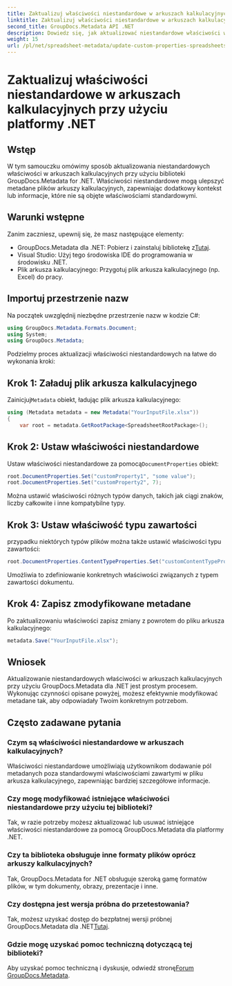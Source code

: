 ```yaml
---
title: Zaktualizuj właściwości niestandardowe w arkuszach kalkulacyjnych przy użyciu platformy .NET
linktitle: Zaktualizuj właściwości niestandardowe w arkuszach kalkulacyjnych przy użyciu platformy .NET
second_title: GroupDocs.Metadata API .NET
description: Dowiedz się, jak aktualizować niestandardowe właściwości w arkuszach kalkulacyjnych za pomocą GroupDocs.Metadata dla .NET. Ten samouczek skutecznie zwiększa Twoje umiejętności zarządzania metadanymi.
weight: 15
url: /pl/net/spreadsheet-metadata/update-custom-properties-spreadsheets/
---
```


# Zaktualizuj właściwości niestandardowe w arkuszach kalkulacyjnych przy użyciu platformy .NET

## Wstęp
W tym samouczku omówimy sposób aktualizowania niestandardowych właściwości w arkuszach kalkulacyjnych przy użyciu biblioteki GroupDocs.Metadata for .NET. Właściwości niestandardowe mogą ulepszyć metadane plików arkuszy kalkulacyjnych, zapewniając dodatkowy kontekst lub informacje, które nie są objęte właściwościami standardowymi.
## Warunki wstępne
Zanim zaczniesz, upewnij się, że masz następujące elementy:
- GroupDocs.Metadata dla .NET: Pobierz i zainstaluj bibliotekę z[Tutaj](https://releases.groupdocs.com/metadata/net/).
- Visual Studio: Użyj tego środowiska IDE do programowania w środowisku .NET.
- Plik arkusza kalkulacyjnego: Przygotuj plik arkusza kalkulacyjnego (np. Excel) do pracy.

## Importuj przestrzenie nazw
Na początek uwzględnij niezbędne przestrzenie nazw w kodzie C#:
```csharp
using GroupDocs.Metadata.Formats.Document;
using System;
using GroupDocs.Metadata;
```

Podzielmy proces aktualizacji właściwości niestandardowych na łatwe do wykonania kroki:
## Krok 1: Załaduj plik arkusza kalkulacyjnego
 Zainicjuj`Metadata` obiekt, ładując plik arkusza kalkulacyjnego:
```csharp
using (Metadata metadata = new Metadata("YourInputFile.xlsx"))
{
    var root = metadata.GetRootPackage<SpreadsheetRootPackage>();
```
## Krok 2: Ustaw właściwości niestandardowe
 Ustaw właściwości niestandardowe za pomocą`DocumentProperties` obiekt:
```csharp
root.DocumentProperties.Set("customProperty1", "some value");
root.DocumentProperties.Set("customProperty2", 7);
```
Można ustawić właściwości różnych typów danych, takich jak ciągi znaków, liczby całkowite i inne kompatybilne typy.
## Krok 3: Ustaw właściwość typu zawartości
przypadku niektórych typów plików można także ustawić właściwości typu zawartości:
```csharp
root.DocumentProperties.ContentTypeProperties.Set("customContentTypeProperty", "custom value");
```
Umożliwia to zdefiniowanie konkretnych właściwości związanych z typem zawartości dokumentu.
## Krok 4: Zapisz zmodyfikowane metadane
Po zaktualizowaniu właściwości zapisz zmiany z powrotem do pliku arkusza kalkulacyjnego:
```csharp
metadata.Save("YourInputFile.xlsx");
```

## Wniosek
Aktualizowanie niestandardowych właściwości w arkuszach kalkulacyjnych przy użyciu GroupDocs.Metadata dla .NET jest prostym procesem. Wykonując czynności opisane powyżej, możesz efektywnie modyfikować metadane tak, aby odpowiadały Twoim konkretnym potrzebom.

## Często zadawane pytania
### Czym są właściwości niestandardowe w arkuszach kalkulacyjnych?
Właściwości niestandardowe umożliwiają użytkownikom dodawanie pól metadanych poza standardowymi właściwościami zawartymi w pliku arkusza kalkulacyjnego, zapewniając bardziej szczegółowe informacje.
### Czy mogę modyfikować istniejące właściwości niestandardowe przy użyciu tej biblioteki?
Tak, w razie potrzeby możesz aktualizować lub usuwać istniejące właściwości niestandardowe za pomocą GroupDocs.Metadata dla platformy .NET.
### Czy ta biblioteka obsługuje inne formaty plików oprócz arkuszy kalkulacyjnych?
Tak, GroupDocs.Metadata for .NET obsługuje szeroką gamę formatów plików, w tym dokumenty, obrazy, prezentacje i inne.
### Czy dostępna jest wersja próbna do przetestowania?
 Tak, możesz uzyskać dostęp do bezpłatnej wersji próbnej GroupDocs.Metadata dla .NET[Tutaj](https://releases.groupdocs.com/).
### Gdzie mogę uzyskać pomoc techniczną dotyczącą tej biblioteki?
 Aby uzyskać pomoc techniczną i dyskusje, odwiedź stronę[Forum GroupDocs.Metadata](https://forum.groupdocs.com/c/metadata/14).